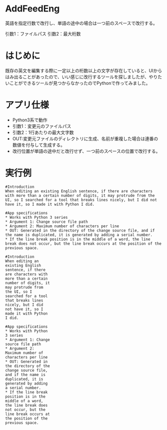 # AddFeedEng
英語を指定行数で改行し、単語の途中の場合は一つ前のスペースで改行する。

引数1：ファイルパス
引数2：最大桁数

# はじめに
既存の英文を編集する際に一定以上の桁数以上の文字が存在していると、UIからはみ出ることがあったので、いい感じに改行するツールを探しましたが、やりたいことができるツールが見つからなかったのでPythonで作ってみました。

# アプリ仕様
* Python3系で動作
* 引数1：変更元のファイルパス
* 引数2：1行あたりの最大文字数
* OUT:変更元ファイルのディレクトリに生成、名前が重複した場合は連番の数値を付与して生成する。
* 改行位置が単語の途中だと改行せず、一つ前のスペースの位置で改行する。

# 実行例

```text:スクリプト実行前
#Introduction
When editing an existing English sentence, if there are characters with more than a certain number of digits, it may protrude from the UI, so I searched for a tool that breaks lines nicely, but I did not have it, so I made it with Python I did.

#App specifications
* Works with Python 3 series
* Argument 1: Change source file path
* Argument 2: Maximum number of characters per line
* OUT: Generated in the directory of the change source file, and if the name is duplicated, it is generated by adding a serial number.
* If the line break position is in the middle of a word, the line break does not occur, but the line break occurs at the position of the previous space.
```


```text:スクリプト実行後(引数2：20に指定)
#Introduction
When editing an
existing English
sentence, if there
are characters with
more than a certain
number of digits, it
may protrude from
the UI, so I
searched for a tool
that breaks lines
nicely, but I did
not have it, so I
made it with Python
I did.

#App specifications
* Works with Python
3 series
* Argument 1: Change
source file path
* Argument 2:
Maximum number of
characters per line
* OUT: Generated in
the directory of the
change source file,
and if the name is
duplicated, it is
generated by adding
a serial number.
* If the line break
position is in the
middle of a word,
the line break does
not occur, but the
line break occurs at
the position of the
previous space.
```
